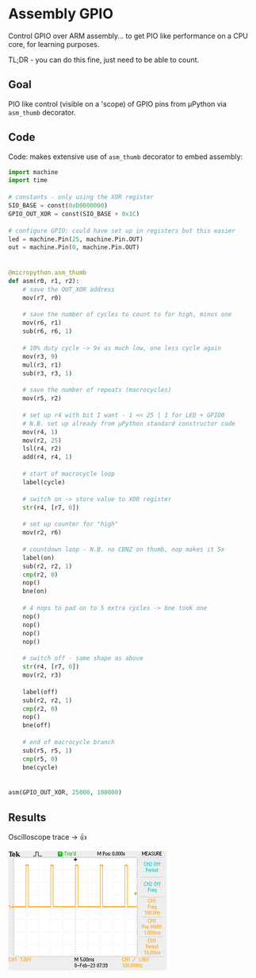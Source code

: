 # Assembly GPIO

Control GPIO over ARM assembly... to get PIO like performance on a CPU core, for learning purposes.

TL;DR - you can do this fine, just need to be able to count.

## Goal

PIO like control (visible on a 'scope) of GPIO pins from µPython via `asm_thumb` decorator.

## Code

Code: makes extensive use of `asm_thumb` decorator to embed assembly:

```python
import machine
import time

# constants - only using the XOR register
SIO_BASE = const(0xD0000000)
GPIO_OUT_XOR = const(SIO_BASE + 0x1C)

# configure GPIO: could have set up in registers but this easier
led = machine.Pin(25, machine.Pin.OUT)
out = machine.Pin(0, machine.Pin.OUT)


@micropython.asm_thumb
def asm(r0, r1, r2):
    # save the OUT_XOR address
    mov(r7, r0)

    # save the number of cycles to count to for high, minus one
    mov(r6, r1)
    sub(r6, r6, 1)

    # 10% duty cycle -> 9x as much low, one less cycle again
    mov(r3, 9)
    mul(r3, r1)
    sub(r3, r3, 1)

    # save the number of repeats (macrocycles)
    mov(r5, r2)

    # set up r4 with bit I want - 1 << 25 | 1 for LED + GPIO0
    # N.B. set up already from µPython standard constructor code
    mov(r4, 1)
    mov(r2, 25)
    lsl(r4, r2)
    add(r4, r4, 1)

    # start of macrocycle loop
    label(cycle)

    # switch on -> store value to XOR register
    str(r4, [r7, 0])

    # set up counter for "high"
    mov(r2, r6)

    # countdown loop - N.B. no CBNZ on thumb, nop makes it 5x
    label(on)
    sub(r2, r2, 1)
    cmp(r2, 0)
    nop()
    bne(on)

    # 4 nops to pad on to 5 extra cycles -> bne took one
    nop()
    nop()
    nop()
    nop()

    # switch off - same shape as above
    str(r4, [r7, 0])
    mov(r2, r3)

    label(off)
    sub(r2, r2, 1)
    cmp(r2, 0)
    nop()
    bne(off)

    # end of macrocycle branch
    sub(r5, r5, 1)
    cmp(r5, 0)
    bne(cycle)


asm(GPIO_OUT_XOR, 25000, 100000)
```

## Results

Oscilloscope trace -> 👍

![Oscilloscope trace as described in main text](./asm_gpio.png)
